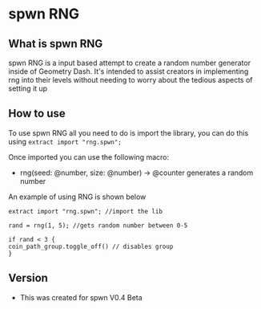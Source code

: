 # spwn RNG

## What is spwn RNG
 
spwn RNG is a input based attempt to create a random number generator inside of Geometry Dash. It's intended to assist creators in implementing rng into their levels without needing to worry about the tedious aspects of setting it up

## How to use

To use spwn RNG all you need to do is import the library, you can do this using `extract import "rng.spwn";`

Once imported you can use the following macro:

- rng(seed: @number, size: @number) -> @counter
    generates a random number

An example of using RNG is shown below
```spwn
extract import "rng.spwn"; //import the lib

rand = rng(1, 5); //gets random number between 0-5

if rand < 3 {
coin_path_group.toggle_off() // disables group
}
```

## Version

- This was created for spwn V0.4 Beta
